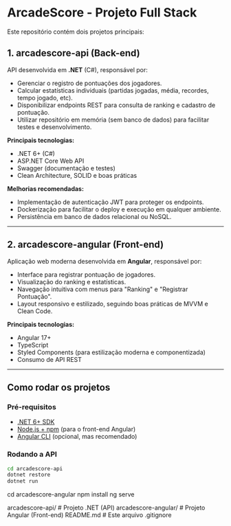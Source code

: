# ArcadeScore - Projeto Full Stack

Este repositório contém dois projetos principais:

## 1. **arcadescore-api** (Back-end)
API desenvolvida em **.NET** (C#), responsável por:
- Gerenciar o registro de pontuações dos jogadores.
- Calcular estatísticas individuais (partidas jogadas, média, recordes, tempo jogado, etc).
- Disponibilizar endpoints REST para consulta de ranking e cadastro de pontuação.
- Utilizar repositório em memória (sem banco de dados) para facilitar testes e desenvolvimento.

**Principais tecnologias:**
- .NET 6+ (C#)
- ASP.NET Core Web API
- Swagger (documentação e testes)
- Clean Architecture, SOLID e boas práticas

**Melhorias recomendadas:**
- Implementação de autenticação JWT para proteger os endpoints.
- Dockerização para facilitar o deploy e execução em qualquer ambiente.
- Persistência em banco de dados relacional ou NoSQL.

---

## 2. **arcadescore-angular** (Front-end)
Aplicação web moderna desenvolvida em **Angular**, responsável por:
- Interface para registrar pontuação de jogadores.
- Visualização do ranking e estatísticas.
- Navegação intuitiva com menus para "Ranking" e "Registrar Pontuação".
- Layout responsivo e estilizado, seguindo boas práticas de MVVM e Clean Code.

**Principais tecnologias:**
- Angular 17+
- TypeScript
- Styled Components (para estilização moderna e componentizada)
- Consumo de API REST

---

## Como rodar os projetos

### Pré-requisitos
- [.NET 6+ SDK](https://dotnet.microsoft.com/download)
- [Node.js + npm](https://nodejs.org/) (para o front-end Angular)
- [Angular CLI](https://angular.io/cli) (opcional, mas recomendado)

### Rodando a API
```sh
cd arcadescore-api
dotnet restore
dotnet run
```

cd arcadescore-angular
npm install
ng serve

arcadescore-api/        # Projeto .NET (API)
arcadescore-angular/    # Projeto Angular (Front-end)
README.md               # Este arquivo
.gitignore